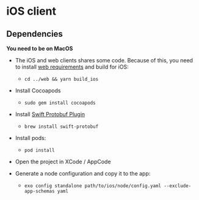 # iOS client

## Dependencies

**You need to be on MacOS**

* The iOS and web clients shares some code. Because of this, you need to install [web requirements](../web/README.md) and build for iOS:
  * `cd ../web && yarn build_ios`

* Install Cocoapods
  * `sudo gem install cocoapods`

* Install [Swift Protobuf Plugin](https://github.com/apple/swift-protobuf/)
  * `brew install swift-protobuf`

* Install pods: 
  * `pod install`

* Open the project in XCode / AppCode

* Generate a node configuration and copy it to the app:
  * `exo config standalone path/to/ios/node/config.yaml --exclude-app-schemas yaml`